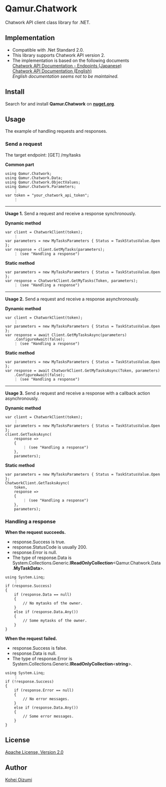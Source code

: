 # Qamur.Chatwork
Chatwork API client class library for .NET.

## Implementation
- Compatible with .Net Standard 2.0.
- This library supports Chatwork API version 2.
- The implementation is based on the following documents<br>
[Chatwork API Documentation - Endpoints (Japanese)](https://developer.chatwork.com/ja/endpoints.html)<br>
[Chatwork API Documentation (English)](https://download.chatwork.com/ChatWork_API_Documentation.pdf)<br>
_English documentation seems not to be maintained._

## Install
Search for and install **Qamur.Chatwork** on **[nuget.org](https://www.nuget.org)**.

## Usage
The example of handling requests and responses.

### Send a request
The target endpoint: [GET] /my/tasks

**Common part**
```
using Qamur.Chatwork;
using Qamur.Chatwork.Data;
using Qamur.Chatwork.ObjectValues;
using Qamur.Chatwork.Parameters;
    ⋮
var token = "your_chatwork_api_token";
    ⋮
```
---
**Usage 1.** Send a request and receive a response synchronously.

**Dynamic method**
```
var client = ChatworkClient(token);
    ⋮
var parameters = new MyTasksParameters { Status = TaskStatusValue.Open };
var response = client.GetMyTasks(parameters);
    ⋮ (see "Handling a response")
```
**Static method**
```
var parameters = new MyTasksParameters { Status = TaskStatusValue.Open };
var response = ChatworkClient.GetMyTasks(Token, parameters);
    ⋮ (see "Handling a response")
```
---
**Usage 2.** Send a request and receive a response asynchronously.

**Dynamic method**
```
var client = ChatworkClient(token);
    ⋮
var parameters = new MyTasksParameters { Status = TaskStatusValue.Open };
var response = await Client.GetMyTasksAsync(parameters)
    .ConfigureAwait(false);
    ⋮ (see "Handling a response")
```
**Static method**
```
var parameters = new MyTasksParameters { Status = TaskStatusValue.Open };
var response = await ChatworkClient.GetMyTasksAsync(Token, parameters)
    .ConfigureAwait(false);
    ⋮ (see "Handling a response")
```
---
**Usage 3.** Send a request and receive a response with a callback action asynchronously.

**Dynamic method**
```
var client = ChatworkClient(token);
    ⋮
var parameters = new MyTasksParameters { Status = TaskStatusValue.Open };
client.GetTasksAsync(
    response =>
    {
        ⋮ (see "Handling a response")
    },
    parameters);
```
**Static method**
```
var parameters = new MyTasksParameters { Status = TaskStatusValue.Open };
ChatworkClient.GetTasksAsync(
    token,
    response =>
    {
        ⋮ (see "Handling a response")
    },
    parameters);
```

### Handling a response

**When the request succeeds.**
- response.Success is true.
- response.StatusCode is usually 200.
- response.Error is null.
- The type of response.Data is System.Collections.Generic.**IReadOnlyCollection**&lt;Qamur.Chatwork.Data.**MyTaskData**&gt;.

```
using System.Linq;
    ⋮
if (response.Success)
{
    if (response.Data == null)
    {
        // No mytasks of the owner.
    }
    else if (response.Data.Any())
    {
        // Some mytasks of the owner.
    }
}
```

**When the request failed.**
- response.Success is false.
- response.Data is null.
- The type of response.Error is System.Collections.Generic.**IReadOnlyCollection**&lt;**string**&gt;.

```
using System.Linq;
    ⋮
if (!response.Success)
{
    if (response.Error == null)
    {
        // No error messages.
    }
    else if (response.Data.Any())
    {
        // Some error messages.
    }
}
```

## License
[Apache License, Version 2.0](./LICENSE)

## Author
[Kohei Oizumi](https://github.com/amur568434)

